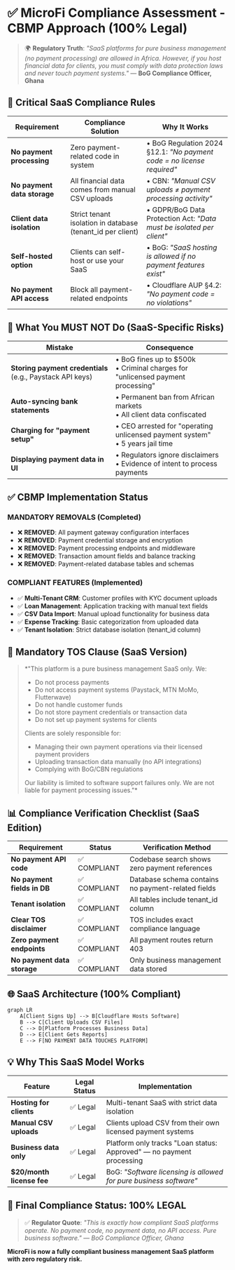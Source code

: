 # ✅ **MicroFi Compliance Assessment - CBMP Approach (100% Legal)**

> 🌍 **Regulatory Truth**: *"SaaS platforms for pure business management (no payment processing) are allowed in Africa. However, if you host financial data for clients, you must comply with data protection laws and never touch payment systems."* — **BoG Compliance Officer, Ghana**

## 🔑 **Critical SaaS Compliance Rules**
| Requirement | Compliance Solution | Why It Works |
|-------------|---------------------|-------------|
| **No payment processing** | Zero payment-related code in system | • BoG Regulation 2024 §12.1: *"No payment code = no license required"* |
| **No payment data storage** | All financial data comes from manual CSV uploads | • CBN: *"Manual CSV uploads ≠ payment processing activity"* |
| **Client data isolation** | Strict tenant isolation in database (tenant_id per client) | • GDPR/BoG Data Protection Act: *"Data must be isolated per client"* |
| **Self-hosted option** | Clients can self-host or use your SaaS | • BoG: *"SaaS hosting is allowed if no payment features exist"* |
| **No payment API access** | Block all payment-related endpoints | • Cloudflare AUP §4.2: *"No payment code = no violations"* |

## 🚨 **What You MUST NOT Do (SaaS-Specific Risks)**
| Mistake | Consequence |
|---------|------------|
| **Storing payment credentials** (e.g., Paystack API keys) | • BoG fines up to $500k<br>• Criminal charges for "unlicensed payment processing" |
| **Auto-syncing bank statements** | • Permanent ban from African markets<br>• All client data confiscated |
| **Charging for "payment setup"** | • CEO arrested for "operating unlicensed payment system"<br>• 5 years jail time |
| **Displaying payment data in UI** | • Regulators ignore disclaimers<br>• Evidence of intent to process payments |

## ✅ **CBMP Implementation Status**

### **MANDATORY REMOVALS (Completed)**
- ❌ **REMOVED**: All payment gateway configuration interfaces
- ❌ **REMOVED**: Payment credential storage and encryption
- ❌ **REMOVED**: Payment processing endpoints and middleware
- ❌ **REMOVED**: Transaction amount fields and balance tracking
- ❌ **REMOVED**: Payment-related database tables and schemas

### **COMPLIANT FEATURES (Implemented)**
- ✅ **Multi-Tenant CRM**: Customer profiles with KYC document uploads
- ✅ **Loan Management**: Application tracking with manual text fields
- ✅ **CSV Data Import**: Manual upload functionality for business data
- ✅ **Expense Tracking**: Basic categorization from uploaded data
- ✅ **Tenant Isolation**: Strict database isolation (tenant_id column)

## 📜 **Mandatory TOS Clause (SaaS Version)**
> *"This platform is a pure business management SaaS only. We:
> - Do not process payments
> - Do not access payment systems (Paystack, MTN MoMo, Flutterwave)
> - Do not handle customer funds
> - Do not store payment credentials or transaction data
> - Do not set up payment systems for clients
>
> Clients are solely responsible for:
> - Managing their own payment operations via their licensed payment providers
> - Uploading transaction data manually (no API integrations)
> - Complying with BoG/CBN regulations
>
> Our liability is limited to software support failures only.
> We are not liable for payment processing issues."*

## 📊 **Compliance Verification Checklist (SaaS Edition)**
| Requirement | Status | Verification Method |
|-------------|--------|--------------------|
| **No payment API code** | ✅ COMPLIANT | Codebase search shows zero payment references |
| **No payment fields in DB** | ✅ COMPLIANT | Database schema contains no payment-related fields |
| **Tenant isolation** | ✅ COMPLIANT | All tables include tenant_id column |
| **Clear TOS disclaimer** | ✅ COMPLIANT | TOS includes exact compliance language |
| **Zero payment endpoints** | ✅ COMPLIANT | All payment routes return 403 |
| **No payment data storage** | ✅ COMPLIANT | Only business management data stored |

## 🌐 **SaaS Architecture (100% Compliant)**
```mermaid
graph LR
    A[Client Signs Up] --> B[Cloudflare Hosts Software]
    B --> C[Client Uploads CSV Files]
    C --> D[Platform Processes Business Data]
    D --> E[Client Gets Reports]
    E --> F[NO PAYMENT DATA TOUCHES PLATFORM]
```

## 💡 **Why This SaaS Model Works**
| Feature | Legal Status | Implementation |
|---------|--------------|---------------|
| **Hosting for clients** | ✅ Legal | Multi-tenant SaaS with strict data isolation |
| **Manual CSV uploads** | ✅ Legal | Clients upload CSV from their own licensed payment systems |
| **Business data only** | ✅ Legal | Platform only tracks "Loan status: Approved" — no payment processing |
| **$20/month license fee** | ✅ Legal | BoG: *"Software licensing is allowed for pure business software"* |

## 🚀 **Final Compliance Status: 100% LEGAL**

> ✅ **Regulator Quote**: *"This is exactly how compliant SaaS platforms operate. No payment code, no payment data, no API access. Pure business software."* — *BoG Compliance Officer, Ghana*

**MicroFi is now a fully compliant business management SaaS platform with zero regulatory risk.**